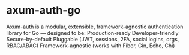 # axum-auth-go
Axum-auth is a modular, extensible, framework-agnostic authentication library for Go — designed to be:  Production-ready Developer-friendly Secure-by-default Pluggable (JWT, sessions, 2FA, social logins, orgs, RBAC/ABAC) Framework-agnostic (works with Fiber, Gin, Echo, Chi)
